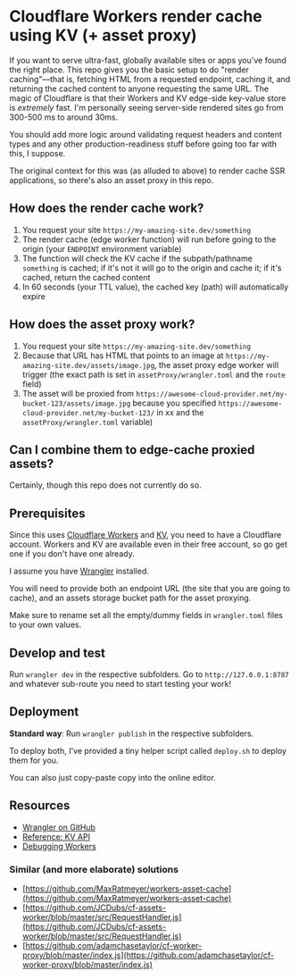 # Cloudflare Workers render cache using KV (+ asset proxy)

If you want to serve ultra-fast, globally available sites or apps you've found the right place. This repo gives you the basic setup to do "render caching"—that is, fetching HTML from a requested endpoint, caching it, and returning the cached content to anyone requesting the same URL. The magic of Cloudflare is that their Workers and KV edge-side key-value store is _extremely_ fast. I'm personally seeing server-side rendered sites go from 300-500 ms to around 30ms.

You should add more logic around validating request headers and content types and any other production-readiness stuff before going too far with this, I suppose.

The original context for this was (as alluded to above) to render cache SSR applications, so there's also an asset proxy in this repo.

## How does the render cache work?

1. You request your site `https://my-amazing-site.dev/something`
2. The render cache (edge worker function) will run before going to the origin (your `ENDPOINT` environment variable)
3. The function will check the KV cache if the subpath/pathname `something` is cached; if it's not it will go to the origin and cache it; if it's cached, return the cached content
4. In 60 seconds (your TTL value), the cached key (path) will automatically expire

## How does the asset proxy work?

1. You request your site `https://my-amazing-site.dev/something`
2. Because that URL has HTML that points to an image at `https://my-amazing-site.dev/assets/image.jpg`, the asset proxy edge worker will trigger (the exact path is set in `assetProxy/wrangler.toml` and the `route` field)
3. The asset will be proxied from `https://awesome-cloud-provider.net/my-bucket-123/assets/image.jpg` because you specified `https://awesome-cloud-provider.net/my-bucket-123/` in xx and the `assetProxy/wrangler.toml` variable)

## Can I combine them to edge-cache proxied assets?

Certainly, though this repo does not currently do so.

## Prerequisites

Since this uses [Cloudflare Workers](https://workers.cloudflare.com) and [KV](https://www.cloudflare.com/products/workers-kv/), you need to have a Cloudflare account. Workers and KV are available even in their free account, so go get one if you don't have one already.

I assume you have [Wrangler](https://github.com/cloudflare/wrangler) installed.

You will need to provide both an endpoint URL (the site that you are going to cache), and an assets storage bucket path for the asset proxying.

Make sure to rename set all the empty/dummy fields in `wrangler.toml` files to your own values.

## Develop and test

Run `wrangler dev` in the respective subfolders. Go to `http://127.0.0.1:8787` and whatever sub-route you need to start testing your work!

## Deployment

**Standard way**: Run `wrangler publish` in the respective subfolders.

To deploy both, I've provided a tiny helper script called `deploy.sh` to deploy them for you.

You can also just copy-paste copy into the online editor.

## Resources

- [Wrangler on GitHub](https://github.com/cloudflare/wrangler)
- [Reference: KV API](https://developers.cloudflare.com/workers/reference/apis/kv/)
- [Debugging Workers](https://developers.cloudflare.com/workers/learning/debugging-workers)

### Similar (and more elaborate) solutions

- [https://github.com/MaxRatmeyer/workers-asset-cache](https://github.com/MaxRatmeyer/workers-asset-cache)
- [https://github.com/JCDubs/cf-assets-worker/blob/master/src/RequestHandler.js](https://github.com/JCDubs/cf-assets-worker/blob/master/src/RequestHandler.js)
- [https://github.com/adamchasetaylor/cf-worker-proxy/blob/master/index.js](https://github.com/adamchasetaylor/cf-worker-proxy/blob/master/index.js)
